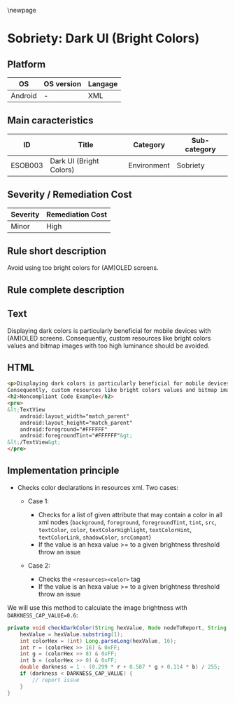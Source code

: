 \newpage

# Sobriety: Dark UI (Bright Colors)

## Platform

|   OS          |  OS version  |  Langage  |
|---------------|--------------|-----------|
| Android       |      -       |  XML      |

## Main caracteristics

|   ID     | Title                   | Category    | Sub-category   |
|----------|-------------------------|-------------|----------------|
| ESOB003  | Dark UI (Bright Colors) | Environment | Sobriety       |

## Severity / Remediation Cost

|  Severity  | Remediation Cost    |
|------------|---------------------|
| Minor      | High                |

## Rule short description

Avoid using too bright colors for (AM)OLED screens.

## Rule complete description

## Text

Displaying dark colors is particularly beneficial for mobile devices with (AM)OLED screens.
Consequently, custom resources like bright colors values and bitmap images with too high luminance should be avoided.

## HTML

```html
<p>Displaying dark colors is particularly beneficial for mobile devices with (AM)OLED screens.</br>
Consequently, custom resources like bright colors values and bitmap images with too high luminance should be avoided.</p>
<h2>Noncompliant Code Example</h2>
<pre>
&lt;TextView
    android:layout_width="match_parent"
    android:layout_height="match_parent"
    android:foreground="#FFFFFF"
    android:foregroundTint="#FFFFFF"&gt;
&lt;/TextView&gt;
</pre>
```

## Implementation principle

- Checks color declarations in resources xml. Two cases:
  
  - Case 1:

    - Checks for a list of given attribute that may contain a color in all xml nodes (`background`, `foreground`,
      `foregroundTint`, `tint`, `src`, `textColor`, `color`, `textColorHighlight`, `textColorHint`, `textColorLink`,
      `shadowColor`, `srcCompat`)
    - If the value is an hexa value >= to a given brightness threshold throw an issue
  
  - Case 2:
  
    - Checks the `<resources><color>` tag
    - If the value is an hexa value >= to a given brightness threshold throw an issue

We will use this method to calculate the image brightness with `DARKNESS_CAP_VALUE=0.6`:

```java
private void checkDarkColor(String hexValue, Node nodeToReport, String message) {
    hexValue = hexValue.substring(1);
    int colorHex = (int) Long.parseLong(hexValue, 16);
    int r = (colorHex >> 16) & 0xFF;
    int g = (colorHex >> 8) & 0xFF;
    int b = (colorHex >> 0) & 0xFF;
    double darkness = 1 - (0.299 * r + 0.587 * g + 0.114 * b) / 255;
    if (darkness < DARKNESS_CAP_VALUE) {
        // report issue
    }
}
```
